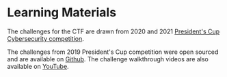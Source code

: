 # Learning Materials

The challenges for the CTF are drawn from 2020 and 2021 [President's Cup Cybersecurity competition](https://www.cisa.gov/presidentscup).

The challenges from 2019 President's Cup competition were open sourced and are available on [Github](https://github.com/cisagov/prescup19-challenges). The challenge walkthrough videos are also available on [YouTube](https://www.youtube.com/playlist?list=PLSNlEg26NNpyjtUujhwW16SkJbuE9Pppe).